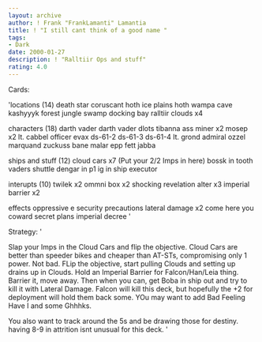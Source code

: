```yaml
---
layout: archive
author: ! Frank "FrankLamanti" Lamantia
title: ! "I still cant think of a good name "
tags:
- Dark
date: 2000-01-27
description: ! "Ralltiir Ops and stuff"
rating: 4.0
---
```

Cards: 

'locations (14)
death star
coruscant
hoth ice plains
hoth wampa cave
kashyyyk
forest
jungle
swamp
docking bay
ralltiir
clouds x4

characters (18)
darth vader
darth vader dlots
tibanna ass miner x2
mosep x2
lt. cabbel
officer evax
ds-61-2
ds-61-3
ds-61-4
lt. grond
admiral ozzel
marquand
zuckuss
bane malar
epp fett
jabba

ships and stuff (12)
cloud cars x7 (Put your 2/2 Imps in here)
bossk in tooth
vaders shuttle
dengar in p1
ig in ship
executor

interupts (10)
twilek x2
ommni box x2
shocking revelation
alter x3
imperial barrier x2

effects
oppressive e
security precautions
lateral damage x2
come here you coward
secret plans
imperial decree '

Strategy: '

Slap your Imps in the Cloud Cars and flip the objective.  Cloud Cars are better than speeder bikes and cheaper than AT-STs, compromising only 1 power.  Not bad.  FLip the objective, start pulling Clouds and setting up drains up in Clouds.  Hold an Imperial Barrier for Falcon/Han/Leia thing.  Barrier it, move away.  Then when you can, get Boba in ship out and try to kill it with Lateral Damage.  Falcon will kill this deck, but hopefully the +2 for deployment will hold them back some.  YOu may want to add Bad Feeling Have I and some Ghhhks.

You also want to track around the 5s and be drawing those for destiny.	having 8-9 in attrition isnt unusual for this deck. '